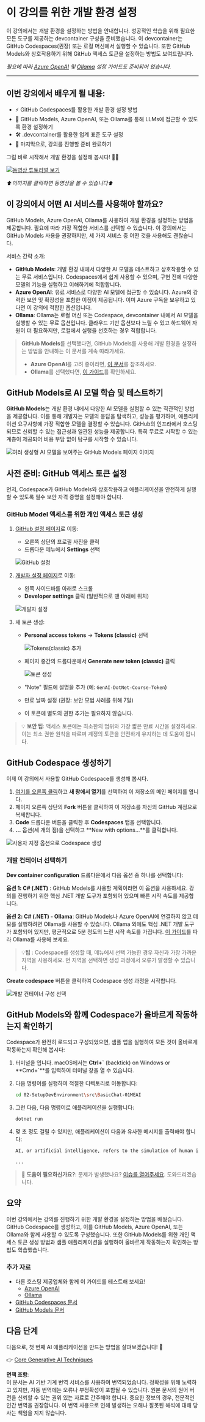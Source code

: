 # 이 강의를 위한 개발 환경 설정

이 강의에서는 개발 환경을 설정하는 방법을 안내합니다. 성공적인 학습을 위해 필요한 모든 도구를 제공하는 devcontainer 구성을 준비했습니다. 이 devcontainer는 GitHub Codespaces(권장) 또는 로컬 머신에서 실행할 수 있습니다. 또한 GitHub Models와 상호작용하기 위해 GitHub 액세스 토큰을 설정하는 방법도 보여드립니다.

*필요에 따라 [Azure OpenAI](getting-started-azure-openai.md) 및 [Ollama](getting-started-ollama.md) 설정 가이드도 준비되어 있습니다.*

---

## 이번 강의에서 배우게 될 내용:

- ⚡ GitHub Codespaces를 활용한 개발 환경 설정 방법
- 🤖 GitHub Models, Azure OpenAI, 또는 Ollama를 통해 LLMs에 접근할 수 있도록 환경 설정하기
- 🛠️ .devcontainer를 활용한 업계 표준 도구 설정
- 🎯 마지막으로, 강의를 진행할 준비 완료하기

그럼 바로 시작해서 개발 환경을 설정해 봅시다! 🏃‍♂️

[![동영상 튜토리얼 보기](https://img.youtube.com/vi/7kYoVRNQXyA/0.jpg)](https://youtu.be/7kYoVRNQXyA?feature=shared)

_⬆️이미지를 클릭하면 동영상을 볼 수 있습니다⬆️_

## 이 강의에서 어떤 AI 서비스를 사용해야 할까요?

GitHub Models, Azure OpenAI, Ollama를 사용하여 개발 환경을 설정하는 방법을 제공합니다. 필요에 따라 가장 적합한 서비스를 선택할 수 있습니다. 이 강의에서는 GitHub Models 사용을 권장하지만, 세 가지 서비스 중 어떤 것을 사용해도 괜찮습니다.

서비스 간략 소개:

- **GitHub Models**: 개발 환경 내에서 다양한 AI 모델을 테스트하고 상호작용할 수 있는 무료 서비스입니다. Codespaces에서 쉽게 사용할 수 있으며, 구현 전에 다양한 모델의 기능을 실험하고 이해하기에 적합합니다.
- **Azure OpenAI**: 유료 서비스로 다양한 AI 모델에 접근할 수 있습니다. Azure의 강력한 보안 및 확장성을 포함한 이점이 제공됩니다. 이미 Azure 구독을 보유하고 있다면 이 강의에 적합한 옵션입니다.
- **Ollama**: Ollama는 로컬 머신 또는 Codespace, devcontainer 내에서 AI 모델을 실행할 수 있는 무료 옵션입니다. 클라우드 기반 옵션보다 느릴 수 있고 하드웨어 자원이 더 필요하지만, 로컬에서 실행을 선호하는 경우 적합합니다.

> **GitHub Models**를 선택했다면, GitHub Models를 사용해 개발 환경을 설정하는 방법을 안내하는 이 문서를 계속 따라가세요.
> - **Azure OpenAI**를 고려 중이라면, [이 문서](getting-started-azure-openai.md)를 참조하세요.
> - **Ollama**를 선택했다면, [이 가이드](getting-started-ollama.md)를 확인하세요.

## GitHub Models로 AI 모델 학습 및 테스트하기

**GitHub Models**는 개발 환경 내에서 다양한 AI 모델을 실험할 수 있는 직관적인 방법을 제공합니다. 이를 통해 개발자는 모델의 응답을 탐색하고, 성능을 평가하며, 애플리케이션 요구사항에 가장 적합한 모델을 결정할 수 있습니다. GitHub의 인프라에서 호스팅되므로 신뢰할 수 있는 접근성과 일관된 성능을 제공합니다. 특히 무료로 시작할 수 있는 계층이 제공되어 비용 부담 없이 탐구를 시작할 수 있습니다.

![여러 생성형 AI 모델을 보여주는 GitHub Models 페이지 이미지](../../../translated_images/github-models-webapge.25ecc6d29afdb2dedd949b0e5279cff6dd799af74c427d1036002f18249b9889.ko.png)

## 사전 준비: GitHub 액세스 토큰 설정

먼저, Codespace가 GitHub Models와 상호작용하고 애플리케이션을 안전하게 실행할 수 있도록 필수 보안 자격 증명을 설정해야 합니다.

### GitHub Model 액세스를 위한 개인 액세스 토큰 생성

1. [GitHub 설정 페이지](https://github.com/settings/profile)로 이동:

    - 오른쪽 상단의 프로필 사진을 클릭
    - 드롭다운 메뉴에서 **Settings** 선택

    ![GitHub 설정](../../../translated_images/settings-github.de37189787dd4ee4d009bcc00385118c836777292c07f345095f1812e1d4eb5b.ko.png)

1. [개발자 설정 페이지](https://github.com/settings/apps)로 이동:

    - 왼쪽 사이드바를 아래로 스크롤
    - **Developer settings** 클릭 (일반적으로 맨 아래에 위치)

    ![개발자 설정](../../../translated_images/developer-settings-github.a0d00ea9c5bfbb7b3b27a76feae84e297f91f6f703b531ee4dc23ee21f8efb98.ko.png)

1. 새 토큰 생성:

    - **Personal access tokens** → **Tokens (classic)** 선택

        ![Tokens(classic) 추가](../../../translated_images/tokens-classic-github.63431bdab6ff72d22671448b36ec31fde6faa296f7c90a1978722a0074c64560.ko.png)

    - 페이지 중간의 드롭다운에서 **Generate new token (classic)** 클릭

        ![토큰 생성](../../../translated_images/token-generate-github.9a0e1223702d8801af0ee165e93644ded50d2a02c84b5165783d216f041d7936.ko.png)

    - "Note" 필드에 설명을 추가 (예: `GenAI-DotNet-Course-Token`)
    - 만료 날짜 설정 (권장: 보안 모범 사례를 위해 7일)
    - 이 토큰에 별도의 권한 추가는 필요하지 않습니다.

> 💡 **보안 팁**: 액세스 토큰에는 최소한의 범위와 가장 짧은 만료 시간을 설정하세요. 이는 최소 권한 원칙을 따르며 계정의 토큰을 안전하게 유지하는 데 도움이 됩니다.

## GitHub Codespace 생성하기

이제 이 강의에서 사용할 GitHub Codespace를 생성해 봅시다.

1. [여기를 오른쪽 클릭](https://github.com/microsoft/Generative-AI-for-beginners-dotnet)하고 **새 창에서 열기**를 선택하여 이 저장소의 메인 페이지를 엽니다.
1. 페이지 오른쪽 상단의 **Fork** 버튼을 클릭하여 이 저장소를 자신의 GitHub 계정으로 복제합니다.
1. **Code** 드롭다운 버튼을 클릭한 후 **Codespaces** 탭을 선택합니다.
1. **...** 옵션(세 개의 점)을 선택하고 **New with options...**를 클릭합니다.

![사용자 지정 옵션으로 Codespace 생성](../../../translated_images/creating-codespace.0e7334f85cf4c8d0e080a0d5b4c76c24c5bbe6bddf48dcd1403e092ea0d9bce9.ko.png)

### 개발 컨테이너 선택하기

**Dev container configuration** 드롭다운에서 다음 옵션 중 하나를 선택합니다:

**옵션 1: C# (.NET)** : GitHub Models를 사용할 계획이라면 이 옵션을 사용하세요. 강의를 진행하기 위한 핵심 .NET 개발 도구가 포함되어 있으며 빠른 시작 속도를 제공합니다.

**옵션 2: C# (.NET) - Ollama**: GitHub Models나 Azure OpenAI에 연결하지 않고 데모를 실행하려면 Ollama를 사용할 수 있습니다. Ollama 외에도 핵심 .NET 개발 도구가 포함되어 있지만, 평균적으로 5분 정도의 느린 시작 속도를 가집니다. [이 가이드](getting-started-ollama.md)를 따라 Ollama를 사용해 보세요.

> 💡**팁** : Codespace를 생성할 때, 메뉴에서 선택 가능한 경우 자신과 가장 가까운 지역을 사용하세요. 먼 지역을 선택하면 생성 과정에서 오류가 발생할 수 있습니다.

**Create codespace** 버튼을 클릭하여 Codespace 생성 과정을 시작합니다.

![개발 컨테이너 구성 선택](../../../translated_images/select-container-codespace.9b8ca34b6ff8b4cb80973924cbc1894cf7672d233b0055b47f702db60c4c6221.ko.png)

## GitHub Models와 함께 Codespace가 올바르게 작동하는지 확인하기

Codespace가 완전히 로드되고 구성되었으면, 샘플 앱을 실행하여 모든 것이 올바르게 작동하는지 확인해 봅시다:

1. 터미널을 엽니다. macOS에서는 **Ctrl+\`** (backtick) on Windows or **Cmd+`**를 입력하여 터미널 창을 열 수 있습니다.

1. 다음 명령어를 실행하여 적절한 디렉토리로 이동합니다:

    ```bash
    cd 02-SetupDevEnvironment\src\BasicChat-01MEAI
    ```

1. 그런 다음, 다음 명령어로 애플리케이션을 실행합니다:

    ```bash
    dotnet run
    ```

1. 몇 초 정도 걸릴 수 있지만, 애플리케이션이 다음과 유사한 메시지를 출력해야 합니다:

    ```bash
    AI, or artificial intelligence, refers to the simulation of human intelligence in machines that are programmed to think and learn like humans. It is a broad field of computer science that focuses on creating systems and algorithms capable of performing tasks that typically require human intelligence. These tasks include problem-solving,

    ...
    ```

> 🙋 **도움이 필요하신가요?**: 문제가 발생했나요? [이슈를 열어주세요](https://github.com/microsoft/Generative-AI-for-beginners-dotnet/issues/new?template=Blank+issue). 도와드리겠습니다.

## 요약

이번 강의에서는 강의를 진행하기 위한 개발 환경을 설정하는 방법을 배웠습니다. GitHub Codespace를 생성하고, 이를 GitHub Models, Azure OpenAI, 또는 Ollama와 함께 사용할 수 있도록 구성했습니다. 또한 GitHub Models를 위한 개인 액세스 토큰 생성 방법과 샘플 애플리케이션을 실행하여 올바르게 작동하는지 확인하는 방법도 학습했습니다.

### 추가 자료

- 다른 호스팅 제공업체와 함께 이 가이드를 테스트해 보세요!
    - [Azure OpenAI](getting-started-azure-openai.md)
    - [Ollama](getting-started-ollama.md)
- [GitHub Codespaces 문서](https://docs.github.com/en/codespaces)
- [GitHub Models 문서](https://docs.github.com/en/github-models/prototyping-with-ai-models)

## 다음 단계

다음으로, 첫 번째 AI 애플리케이션을 만드는 방법을 살펴보겠습니다! 🚀

👉 [Core Generative AI Techniques](../03-CoreGenerativeAITechniques/readme.md)

**면책 조항**:  
이 문서는 AI 기반 기계 번역 서비스를 사용하여 번역되었습니다. 정확성을 위해 노력하고 있지만, 자동 번역에는 오류나 부정확성이 포함될 수 있습니다. 원본 문서의 원어 버전을 신뢰할 수 있는 권위 있는 자료로 간주해야 합니다. 중요한 정보의 경우, 전문적인 인간 번역을 권장합니다. 이 번역 사용으로 인해 발생하는 오해나 잘못된 해석에 대해 당사는 책임을 지지 않습니다.